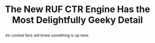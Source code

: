 ---
category: news
title: The New RUF CTR Engine Has the Most Delightfully Geeky Detail
abstract: Air-cooled fans will know something is up here.
publishedDateTime: 2019-03-08T18:35:22Z
sourceUrl: https://www.msn.com/en-us/autos/enthusiasts/the-new-ruf-ctr-engine-has-the-most-delightfully-geeky-detail/ar-BBUxNBd?
type: article

provider:
  name: Road & Track
  id: V_AA8XXC3_global
tags:
  - Autos

images: 
  - url: assets/images/2019/3/The-New-RUF-CTR-Engine-Has-the-Most-Delightfully-Geeky-Detail-1.jpg
    width: 1200
    height: 601
    quality: 79
    title: New RUF CTR Has the Most Delightfully Geeky Detail
    attribution: 
    focalRegion:
      x1: 0
      x2: 0
      y1: 0
      y2: 0

---
